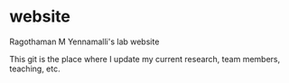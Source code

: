 # website
Ragothaman M Yennamalli's lab website

This git is the place where I update my current research, team members, teaching, etc. 

